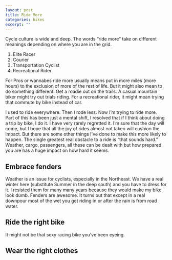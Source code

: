 ```yaml
---
layout: post
title: Ride More
categories: bikes
excerpt: ""
---
```


Cycle culture is wide and deep. The words “ride more” take on different meanings depending on where you are in the grid.

1. Elite Racer
2. Courier
3. Transportation Cyclist
4. Recreational Rider

For Pros or wannabes ride more usually means put in more miles (more hours) to the exclusion of more of the rest of life. But it might also mean to do something different: Get a roadie out on the trails. A casual mountain biker might try out trials riding. For a recreational rider, it might mean trying that commute by bike instead of car.

I used to ride everywhere. Then I rode less. Now I’m trying to ride more. Part of this has been just a mental shift, I resolved that if I think about doing a trip by bike, I do it. I have very rarely regretted it. I’m sure that the day will come, but I hope that all the joy of rides almost not taken will cushion the impact. But there are some other things I've done to make this more likely to happen. The single greatest real obstacle to a ride is “that sounds hard.” Weather, cargo, passengers, all these can be dealt with but how prepared you are has a huge impact on how hard it seems.

## Embrace fenders
Weather is an issue for cyclists, especially in the Northeast. We have a real winter here (substitute Summer in the deep south) and you have to dress for it.  I resisted them for many many years because they would make my bike look dumb. Fenders are awesome. It turns out that except in a real downpour most of the wet you get riding in or after the rain is from road water.

## Ride the right bike
It might not be that sexy racing bike you’ve been eyeing.

## Wear the right clothes
